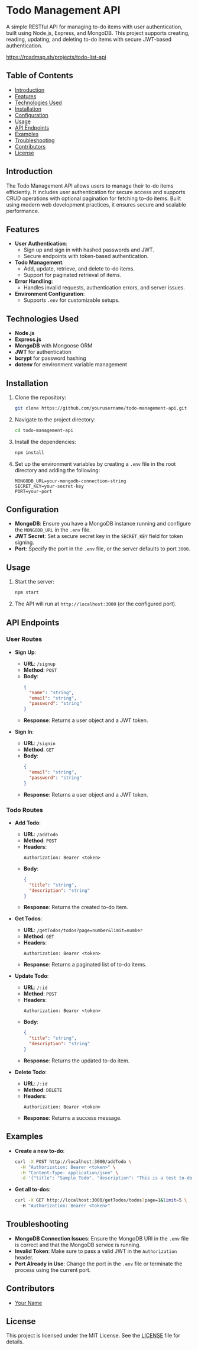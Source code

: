 # Todo Management API

A simple RESTful API for managing to-do items with user authentication, built using Node.js, Express, and MongoDB. This project supports creating, reading, updating, and deleting to-do items with secure JWT-based authentication.

https://roadmap.sh/projects/todo-list-api

## Table of Contents

- [Introduction](#introduction)
- [Features](#features)
- [Technologies Used](#technologies-used)
- [Installation](#installation)
- [Configuration](#configuration)
- [Usage](#usage)
- [API Endpoints](#api-endpoints)
- [Examples](#examples)
- [Troubleshooting](#troubleshooting)
- [Contributors](#contributors)
- [License](#license)

## Introduction

The Todo Management API allows users to manage their to-do items efficiently. It includes user authentication for secure access and supports CRUD operations with optional pagination for fetching to-do items. Built using modern web development practices, it ensures secure and scalable performance.

## Features

- **User Authentication**:
  - Sign up and sign in with hashed passwords and JWT.
  - Secure endpoints with token-based authentication.
- **Todo Management**:
  - Add, update, retrieve, and delete to-do items.
  - Support for paginated retrieval of items.
- **Error Handling**:
  - Handles invalid requests, authentication errors, and server issues.
- **Environment Configuration**:
  - Supports `.env` for customizable setups.

## Technologies Used

- **Node.js**
- **Express.js**
- **MongoDB** with Mongoose ORM
- **JWT** for authentication
- **bcrypt** for password hashing
- **dotenv** for environment variable management

## Installation

1. Clone the repository:

    ```bash
    git clone https://github.com/yourusername/todo-management-api.git
    ```

2. Navigate to the project directory:

    ```bash
    cd todo-management-api
    ```

3. Install the dependencies:

    ```bash
    npm install
    ```

4. Set up the environment variables by creating a `.env` file in the root directory and adding the following:

    ```env
    MONGODB_URL=your-mongodb-connection-string
    SECRET_KEY=your-secret-key
    PORT=your-port
    ```

## Configuration

- **MongoDB**: Ensure you have a MongoDB instance running and configure the `MONGODB_URL` in the `.env` file.
- **JWT Secret**: Set a secure secret key in the `SECRET_KEY` field for token signing.
- **Port**: Specify the port in the `.env` file, or the server defaults to port `3000`.

## Usage

1. Start the server:

    ```bash
    npm start
    ```

2. The API will run at `http://localhost:3000` (or the configured port).

## API Endpoints

### User Routes

- **Sign Up**:
  - **URL**: `/signup`
  - **Method**: `POST`
  - **Body**:
    ```json
    {
      "name": "string",
      "email": "string",
      "password": "string"
    }
    ```
  - **Response**: Returns a user object and a JWT token.

- **Sign In**:
  - **URL**: `/signin`
  - **Method**: `GET`
  - **Body**:
    ```json
    {
      "email": "string",
      "password": "string"
    }
    ```
  - **Response**: Returns a user object and a JWT token.

### Todo Routes

- **Add Todo**:
  - **URL**: `/addTodo`
  - **Method**: `POST`
  - **Headers**:
    ```
    Authorization: Bearer <token>
    ```
  - **Body**:
    ```json
    {
      "title": "string",
      "description": "string"
    }
    ```
  - **Response**: Returns the created to-do item.

- **Get Todos**:
  - **URL**: `/getTodos/todos?page=number&limit=number`
  - **Method**: `GET`
  - **Headers**:
    ```
    Authorization: Bearer <token>
    ```
  - **Response**: Returns a paginated list of to-do items.

- **Update Todo**:
  - **URL**: `/:id`
  - **Method**: `POST`
  - **Headers**:
    ```
    Authorization: Bearer <token>
    ```
  - **Body**:
    ```json
    {
      "title": "string",
      "description": "string"
    }
    ```
  - **Response**: Returns the updated to-do item.

- **Delete Todo**:
  - **URL**: `/:id`
  - **Method**: `DELETE`
  - **Headers**:
    ```
    Authorization: Bearer <token>
    ```
  - **Response**: Returns a success message.

## Examples

- **Create a new to-do**:
    ```bash
    curl -X POST http://localhost:3000/addTodo \
      -H "Authorization: Bearer <token>" \
      -H "Content-Type: application/json" \
      -d '{"title": "Sample Todo", "description": "This is a test to-do"}'
    ```

- **Get all to-dos**:
    ```bash
    curl -X GET http://localhost:3000/getTodos/todos?page=1&limit=5 \
      -H "Authorization: Bearer <token>"
    ```

## Troubleshooting

- **MongoDB Connection Issues**: Ensure the MongoDB URI in the `.env` file is correct and that the MongoDB service is running.
- **Invalid Token**: Make sure to pass a valid JWT in the `Authorization` header.
- **Port Already in Use**: Change the port in the `.env` file or terminate the process using the current port.

## Contributors

- [Your Name](https://github.com/yourusername)

## License

This project is licensed under the MIT License. See the [LICENSE](LICENSE) file for details.
